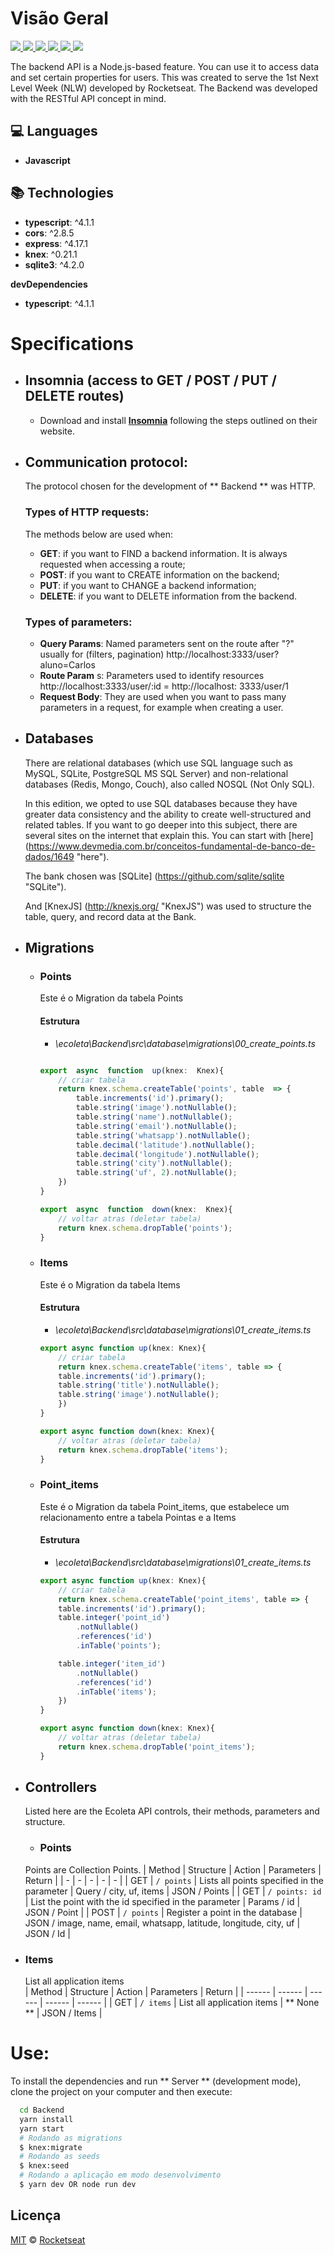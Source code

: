 


# Visão Geral
<p align="justify">
  <a aria-label="Versão do Node" href="https://github.com/nodejs/node/blob/master/doc/changelogs/CHANGELOG_V12.md#12.14.1">
    <img src="https://img.shields.io/badge/node.js@lts-12.14.1-informational?logo=Node.JS" />
</a>
  <a aria-label="express" href="https://github.com/expressjs/expresss">
    <img src="https://img.shields.io/badge/Express-4.17.1-informational?logo=expressjs" />
  </a>
  <a aria-label="cors" href="https://github.com/expressjs/expresss">
    <img src="https://img.shields.io/badge/Cors-2.8.5-informational?logo=cors" />
  </a>
  <a aria-label="SQLite" href="https://github.com/sqlite/sqlite">
    <img src="https://img.shields.io/badge/SQLite3-4.1.1-informational?logo=sql" />
  </a>
  <a aria-label="knex" href="https://github.com/Automattic/mongoose/blob/master/History.md#user-content-587--2020-01-10">
    <img src="https://img.shields.io/badge/knex.js-0.20.13-informational?logo=knex" />
  </a>
  <a aria-label="Dia 3 de 5" href="https://rocketseat.com.br/week-10/aulas#2">
    <img src="https://img.shields.io/badge/Dia-2-green" />
  </a>
</p>

The backend API is a Node.js-based feature. You can use it to access data and set certain properties for users.
This was created to serve the 1st Next Level Week (NLW) developed by Rocketseat.
The Backend was developed with the RESTful API concept in mind.

## :computer: Languages

- **Javascript**

## :books: Technologies

- **typescript**: ^4.1.1
- **cors**: ^2.8.5
- **express**: ^4.17.1
- **knex**: ^0.21.1
- **sqlite3**: ^4.2.0

**devDependencies**

- **typescript**: ^4.1.1

# Specifications
- ## Insomnia (access to GET / POST / PUT / DELETE routes)
	- Download and install **[Insomnia](https://insomnia.rest/"Insomnia")** following the steps outlined on their website.

- ## Communication protocol:
	The protocol chosen for the development of ** Backend ** was HTTP.
	
	### Types of HTTP requests:
	The methods below are used when:
	- **GET**: if you want to FIND a backend information. It is always requested when accessing a route;
	- **POST**: if you want to CREATE information on the backend;
	- **PUT**: if you want to CHANGE a backend information;
	- **DELETE**: if you want to DELETE information from the backend.

	### Types of parameters:
	- **Query Params**: Named parameters sent on the route after "?" usually for (filters, pagination)
	http://localhost:3333/user?aluno=Carlos
	- **Route Param** s: Parameters used to identify resources
	http://localhost:3333/user/:id = http://localhost: 3333/user/1
	- **Request Body**: They are used when you want to pass many parameters in a request, for example when creating a user.

- ## Databases
	There are relational databases (which use SQL language such as MySQL, SQLite, PostgreSQL MS SQL Server) and non-relational databases (Redis, Mongo, Couch), also called NOSQL (Not Only SQL).

	In this edition, we opted to use SQL databases because they have greater data consistency and the ability to create well-structured and related tables. If you want to go deeper into this subject, there are several sites on the internet that explain this. You can start with [here] (https://www.devmedia.com.br/conceitos-fundamental-de-banco-de-dados/1649 "here").

	The bank chosen was [SQLite] (https://github.com/sqlite/sqlite "SQLite").

	And [KnexJS] (http://knexjs.org/ "KnexJS") was used to structure the table, query, and record data at the Bank.

 - ## Migrations
	- ### Points
		Este é o Migration da tabela Points

		#### Estrutura
		 - *\ecoleta\Backend\src\database\migrations\00_create_points.ts*

		```js

		export  async  function  up(knex:  Knex){
			// criar tabela
			return knex.schema.createTable('points', table  => {
				table.increments('id').primary();
				table.string('image').notNullable();
				table.string('name').notNullable();
				table.string('email').notNullable();
				table.string('whatsapp').notNullable();
				table.decimal('latitude').notNullable();
				table.decimal('longitude').notNullable();
				table.string('city').notNullable();
				table.string('uf', 2).notNullable();
			})
		}

		export  async  function  down(knex:  Knex){
			// voltar atras (deletar tabela)
			return knex.schema.dropTable('points');
		}
		```

	- ### Items
		Este é o Migration da tabela Items

		#### Estrutura
		 - *\ecoleta\Backend\src\database\migrations\01_create_items.ts*

		```js
		export async function up(knex: Knex){
		    // criar tabela
		    return knex.schema.createTable('items', table => {
			table.increments('id').primary();
			table.string('title').notNullable();
			table.string('image').notNullable();
		    })
		}

		export async function down(knex: Knex){
		    // voltar atras (deletar tabela)
		    return knex.schema.dropTable('items');
		}
		```
	- ### Point_items
		Este é o Migration da tabela Point_items, que estabelece um relacionamento entre a tabela Pointas e a Items

		#### Estrutura
		 - *\ecoleta\Backend\src\database\migrations\01_create_items.ts*

		```js
		export async function up(knex: Knex){
		    // criar tabela
		    return knex.schema.createTable('point_items', table => {
			table.increments('id').primary();
			table.integer('point_id')
			    .notNullable()
			    .references('id')
			    .inTable('points');

			table.integer('item_id')
			    .notNullable()
			    .references('id')
			    .inTable('items');
		    })
		}

		export async function down(knex: Knex){
		    // voltar atras (deletar tabela)
		    return knex.schema.dropTable('point_items');
		}
		```

- ## Controllers
	Listed here are the Ecoleta API controls, their methods, parameters and structure.
	- ### Points
	Points are Collection Points.
	| Method | Structure | Action | Parameters | Return |
	| - | - | - | - | - |
	| GET | `/ points` | Lists all points specified in the parameter | Query / city, uf, items | JSON / Points |
	| GET | `/ points: id` | List the point with the id specified in the parameter | Params / id | JSON / Point |
	| POST | `/ points` | Register a point in the database | JSON / image, name, email, whatsapp, latitude, longitude, city, uf | JSON / Id |
- ### Items
	List all application items	
	| Method | Structure | Action | Parameters | Return |
	| ------ | ------ | ------ | ------ | ------ |
	| GET | `/ items` | List all application items | ** None ** | JSON / Items |

# Use:
  To install the dependencies and run ** Server ** (development mode), clone the project on your computer and then execute:
  ```bash
	cd Backend
	yarn install
	yarn start
	# Rodando as migrations
	$ knex:migrate
	# Rodando as seeds
	$ knex:seed
	# Rodando a aplicação em modo desenvolvimento
	$ yarn dev OR node run dev
  ```
## Licença

[MIT](./LICENSE) &copy; [Rocketseat](https://rocketseat.com.br/)
